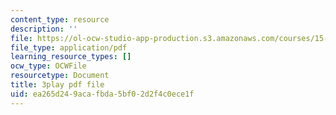 ```yaml
---
content_type: resource
description: ''
file: https://ol-ocw-studio-app-production.s3.amazonaws.com/courses/15-s21-nuts-and-bolts-of-business-plans-january-iap-2014/ea265d249acafbda5bf02d2f4c0ece1f_Lau7bwQAWr4.pdf
file_type: application/pdf
learning_resource_types: []
ocw_type: OCWFile
resourcetype: Document
title: 3play pdf file
uid: ea265d24-9aca-fbda-5bf0-2d2f4c0ece1f
---
```

